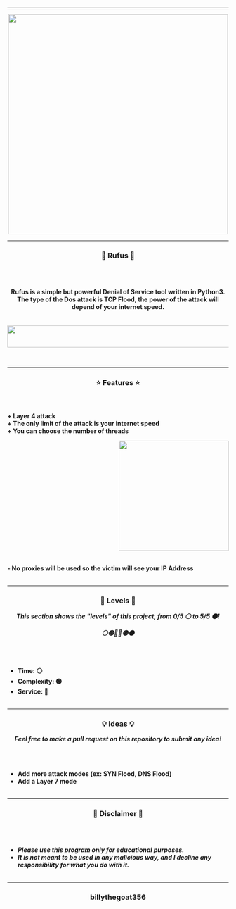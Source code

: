 -----

<p align="center">
<img src="https://repository-images.githubusercontent.com/465364428/50aa627e-8cb0-4970-afd9-51c81fe021f1", width="500", height="500">
</p>

-----

### <p align="center">🦎 Rufus 🦎</p>

<br><br>
<p align="center">
<strong>
Rufus is a simple but powerful Denial of Service tool written in Python3.
<br>
The type of the Dos attack is TCP Flood, the power of the attack will depend of your internet speed.
<br><br><br>
</strong>
<img src="https://cdn.discordapp.com/attachments/947619028715847700/948596915002556476/unknown.png" width="750", height="50">
</p>
<br>

-----

### <p align="center">⭐ Features ⭐</p>

<br><br>
<strong>+ Layer 4 attack</strong>
<br>
<strong>+ The only limit of the attack is your internet speed</strong>
<br>
<strong>+ You can choose the number of threads</strong>
<br>

<p align="right">
<img src="https://www.simplilearn.com/ice9/free_resources_article_thumb/what_is_ethical_hacking.jpg" width="250", height="250">
</p>

<br>
<strong>- No proxies will be used so the victim will see your IP Address</strong>
<br><br>

-----

### <p align="center">🎯 Levels 🎯</p>

<p align="center"><strong><i>This section shows the "levels" of this project, from 0/5 ⚪ to 5/5 ⚫!</i></strong</p>
<p align="center"><strong><i>⚪🟢🔵🔴🟣⚫</i></strong</p>

<br><br>
* Time: ⚪
* Complexity: 🟢
* Service: 🔴
<br><br>

-----

### <p align="center">💡 Ideas 💡</p>

<p align="center"><strong><i>Feel free to make a pull request on this repository to submit any idea!</i></strong</p>

<br><br>
* Add more attack modes (ex: SYN Flood, DNS Flood)
* Add a Layer 7 mode
<br><br>
 
-----

### <p align="center">📌 Disclaimer 📌</p>

<br><br>
* ***Please use this program only for educational purposes.***
* ***It is not meant to be used in any malicious way, and I decline any responsibility for what you do with it.***
<br><br>

-----

### <p align="center">billythegoat356</p>
